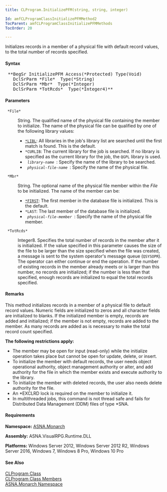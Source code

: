 ```yaml
---
title: CLProgram.InitializePFM(string, string, integer)

Id: amfCLProgramClassInitializePFMMethod2
TocParent: amfCLProgramClassInitializePFMMethods
TocOrder: 20

---
```


Initializes records in a member of a physical file with default record values, to the total number of records specified.

#### Syntax
<pre class="syntax"> **BegSr InitializePFM Access(*Protected) Type(Void)
   DclSrParm *File*  Type(*String)
   DclSrParm *Mbr*  Type(*Integer)
   DclSrParm *TotRcds*  Type(*Integer4)**       </pre>

#### Parameters
<dl>
        <dt>
          <code> *File* </code>
        </dt>
        <dd>

String. The qualified name of the physical file containing the member to initialize. The name of the physical file can be qualified by one of the following library values:

- <code><u>*LIBL</u></code>: All libraries in the job's library
            list are searched until the first match is found. This
            is the default.
- <code>*CURLIB</code>: The current library for the
            job is searched. If no library is specified as the
            current library for the job, the <code>QGPL</code> library is
            used.
- <code> *library-name* </code>: Specify the name of the library
            to be searched.
- <code> *physical-file-name* </code>: Specify the name of the
            physical file.

</dd>
        <dt>
         <code> *Mbr* </code>
        </dt>
        <dd>

String. The optional name of the physical file member within the *File* to be initialized. The name of the member can be:

- <code><u>*FIRST</u></code>: The first member in the database file is
            initialized. This is the default.
- <code>*LAST</code>: The last member of the
            database file is initialized.
- <code> *physical-file-member* </code>: Specify the name of the
            physical file member.

</dd>
        <dt>
          <code> *TotRcds* </code>
        </dt>
        <dd>

Integer8. Specifies the total number of records in the member after it is initialized. If the value specified in this parameter causes the size of the file to be larger than the size specified when the file was created, a message is sent to the system operator's message queue (<code>QSYSOPR</code>). The operator can either continue or end the operation. If the number of existing records in the member already meets or is larger than this number, no records are initialized; if the number is less than that specified, enough records are initialized to equal the total records specified.
</dd>
</dl>

#### Remarks
This method initializes records in a member of a physical file to default record values. Numeric fields are initialized to zeros and all character fields are initialized to blanks. If the initialized member is empty, records are added and initialized; if the member is not empty, records are added to the member. As many records are added as is necessary to make the total record count specified.

**The following restrictions apply:** 

- The member may be open for input (read-only) while the
        initialize operation takes place but cannot be open for
        update, delete, or insert.
- To initialize the member with default records, the user
        needs object operational authority, object management
        authority or alter, and add authority for the file in which
        the member exists and execute authority to the
        library.
- To initialize the member with deleted records, the user
        also needs delete authority for the file.
- An *EXCLRD lock is required on the member to initialize
        it.
- In multithreaded jobs, this command is not thread safe
        and fails for Distributed Data Management (DDM) files of
        type *SNA.

<!-- start -->

#### Requirements
**Namespace:** [ASNA.Monarch](monarch-namespace.html)

**Assembly:** ASNA.VisualRPG.Runtime.DLL 

**Platforms:** Windows Server 2012, Windows Server 2012 R2, Windows Server 2016, Windows 7, Windows 8 Pro, Windows 10 Pro
<!-- end -->      

#### See Also
[CLProgram Class](clprogram-class.html) <br clear="none" /> [ CLProgram Class Members](clprogram-class-members.html) <br clear="none" /> [ASNA.Monarch Namespace](monarch-namespace.html) 
